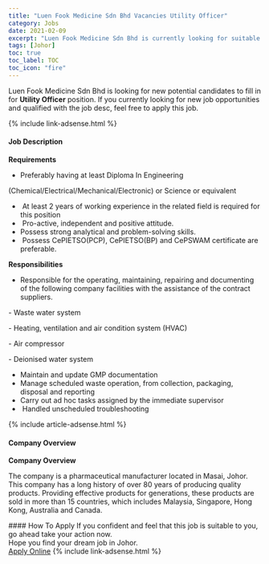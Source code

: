 ```yaml
---
title: "Luen Fook Medicine Sdn Bhd Vacancies Utility Officer" 
category: Jobs 
date: 2021-02-09 
excerpt: "Luen Fook Medicine Sdn Bhd is currently looking for suitable person to fill in the Utility Officer which based in Johor" 
tags: [Johor] 
toc: true 
toc_label: TOC 
toc_icon: "fire" 
--- 
```


<p>Luen Fook Medicine Sdn Bhd is looking for new potential candidates to fill in for <b>Utility Officer</b> position. If you currently looking for new job opportunities and qualified with the job desc, feel free to apply this job.
</p>{% include link-adsense.html %} 
<div><div><h4>Job Description</h4></div><div><div><span><div><p><strong>Requirements</strong></p><ul><li>Preferably having at least Diploma In Engineering</li></ul><p>(Chemical/Electrical/Mechanical/Electronic) or Science or equivalent</p><ul><li>&#160;At least 2 years of working experience in the related field is required for this position</li><li>&#160;Pro-active, independent and positive attitude.</li><li>Possess strong analytical and problem-solving skills.</li><li>&#160;Possess CePIETSO(PCP), CePIETSO(BP) and CePSWAM certificate are preferable.</li></ul><p><strong>Responsibilities</strong></p><ul><li>Responsible for the operating, maintaining, repairing and documenting of the following company facilities with the assistance of the contract suppliers.</li></ul><p>- Waste water system</p><p>- Heating, ventilation and air condition system (HVAC)</p><p>-&#160;Air compressor</p><p>- Deionised water system</p><ul><li>Maintain and update GMP documentation</li><li>Manage scheduled waste operation, from collection, packaging, disposal and reporting</li><li>Carry out ad hoc tasks assigned by the immediate supervisor</li><li>&#160;Handled unscheduled troubleshooting</li></ul></div></span></div></div></div> 
{% include article-adsense.html %} 
<div><div><h4>Company Overview</h4></div><div><div><span><div><p><strong>Company Overview</strong></p><p>The company is a pharmaceutical manufacturer located in Masai, Johor. This company has a long history of over 80 years of producing quality products. Providing effective products for generations, these products are sold in more than 15 countries, which includes Malaysia, Singapore, Hong Kong, Australia and Canada.</p></div></span></div></div></div> 
#### How To Apply 
If you confident and feel that this job is suitable to you, go ahead take your action now. <br/> 
Hope you find your dream job in Johor. <br/> 
<a href="https://www.jobstreet.com.my/en/job/utility-officer-4479944?jobId=jobstreet-my-job-4479944&" class="btn btn--info" target="_blank" rel="nofollow noopenner">Apply Online</a> 
{% include link-adsense.html %} 
